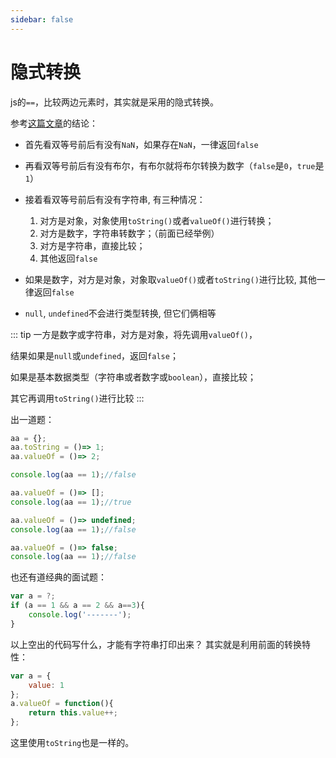 ```yaml
---
sidebar: false
---
```

# 隐式转换

js的`==`，比较两边元素时，其实就是采用的隐式转换。

参考[这篇文章](https://www.haorooms.com/post/js_yinxingleixing)的结论：

- 首先看双等号前后有没有`NaN`，如果存在`NaN`，一律返回`false`

- 再看双等号前后有没有布尔，有布尔就将布尔转换为数字（`false`是`0`，`true`是`1`）

- 接着看双等号前后有没有字符串, 有三种情况：

  1. 对方是对象，对象使用`toString()`或者`valueOf()`进行转换；
  2. 对方是数字，字符串转数字；（前面已经举例）
  3. 对方是字符串，直接比较；
  4. 其他返回`false`

- 如果是数字，对方是对象，对象取`valueOf()`或者`toString()`进行比较, 其他一律返回`false`

- `null`, `undefined`不会进行类型转换, 但它们俩相等

::: tip
一方是数字或字符串，对方是对象，将先调用`valueOf()`，

结果如果是`null`或`undefined`，返回`false`；

如果是基本数据类型（字符串或者数字或`boolean`），直接比较；

其它再调用`toString()`进行比较
:::

出一道题：
``` js
aa = {};
aa.toString = ()=> 1;
aa.valueOf = ()=> 2;

console.log(aa == 1);//false

aa.valueOf = ()=> [];
console.log(aa == 1);//true

aa.valueOf = ()=> undefined;
console.log(aa == 1);//false

aa.valueOf = ()=> false;
console.log(aa == 1);//false
```

也还有道经典的面试题：
``` js
var a = ?;
if (a == 1 && a == 2 && a==3){
    console.log('-------');
}
```
以上空出的代码写什么，才能有字符串打印出来？
其实就是利用前面的转换特性：
``` js
var a = {
    value: 1
};
a.valueOf = function(){
    return this.value++;
};
```
这里使用`toString`也是一样的。